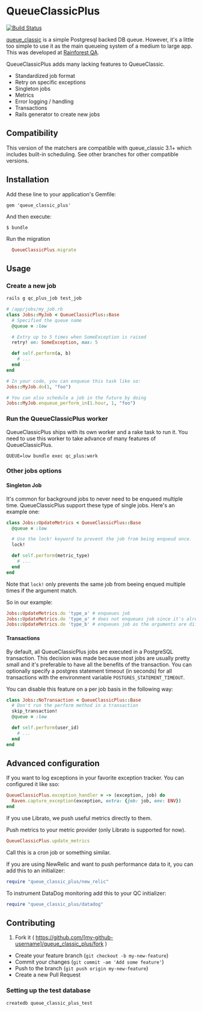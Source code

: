 # QueueClassicPlus

[![Build Status](https://travis-ci.org/rainforestapp/queue_classic_plus.svg?branch=master)](https://travis-ci.org/rainforestapp/queue_classic_plus)

[queue_classic](https://github.com/QueueClassic/queue_classic) is a simple Postgresql backed DB queue. However, it's a little too simple to use it as the main queueing system of a medium to large app. This was developed at [Rainforest QA](https://www.rainforestqa.com/).

QueueClassicPlus adds many lacking features to QueueClassic.

- Standardized job format
- Retry on specific exceptions
- Singleton jobs
- Metrics
- Error logging / handling
- Transactions
- Rails generator to create new jobs

## Compatibility

This version of the matchers are compatible with queue_classic 3.1+ which includes built-in scheduling. See other branches for other compatible versions.

## Installation

Add these line to your application's Gemfile:

    gem 'queue_classic_plus'

And then execute:

    $ bundle

Run the migration

```ruby
  QueueClassicPlus.migrate
```

## Usage

### Create a new job

```bash
rails g qc_plus_job test_job
```

```ruby
# /app/jobs/my_job.rb
class Jobs::MyJob < QueueClassicPlus::Base
  # Specified the queue name
  @queue = :low

  # Extry up to 5 times when SomeException is raised
  retry! on: SomeException, max: 5

  def self.perform(a, b)
    # ...
  end
end

# In your code, you can enqueue this task like so:
Jobs::MyJob.do(1, "foo")

# You can also schedule a job in the future by doing
Jobs::MyJob.enqueue_perform_in(1.hour, 1, "foo")
```

### Run the QueueClassicPlus worker

QueueClassicPlus ships with its own worker and a rake task to run it. You need to use this worker to take advance of many features of QueueClassicPlus.

```
QUEUE=low bundle exec qc_plus:work
```

### Other jobs options

#### Singleton Job

It's common for background jobs to never need to be enqueed multiple time. QueueClassicPlus support these type of single jobs. Here's an example one:

```ruby
class Jobs::UpdateMetrics < QueueClassicPlus::Base
  @queue = :low

  # Use the lock! keyword to prevent the job from being enqueud once.
  lock!

  def self.perform(metric_type)
    # ...
  end
end

```

Note that `lock!` only prevents the same job from beeing enqued multiple times if the argument match.

So in our example:

```ruby
Jobs::UpdateMetrics.do 'type_a' # enqueues job
Jobs::UpdateMetrics.do 'type_a' # does not enqueues job since it's already queued
Jobs::UpdateMetrics.do 'type_b' # enqueues job as the arguments are different.
```

#### Transactions

By default, all QueueClassicPlus jobs are executed in a PostgreSQL
transaction. This decision was made because most jobs are usually
pretty small and it's preferable to have all the benefits of the
transaction. You can optionally specify a postgres statement timeout
(in seconds) for all transactions with the environment variable
`POSTGRES_STATEMENT_TIMEOUT`.

You can disable this feature on a per job basis in the following way:

```ruby
class Jobs::NoTransaction < QueueClassicPlus::Base
  # Don't run the perform method in a transaction
  skip_transaction!
  @queue = :low

  def self.perform(user_id)
    # ...
  end
end
```

## Advanced configuration

If you want to log exceptions in your favorite exception tracker. You can configured it like sso:

```ruby
QueueClassicPlus.exception_handler = -> (exception, job) do
  Raven.capture_exception(exception, extra: {job: job, env: ENV})
end
```

If you use Librato, we push useful metrics directly to them.

Push metrics to your metric provider (only Librato is supported for now).

```ruby
QueueClassicPlus.update_metrics
```

Call this is a cron job or something similar.

If you are using NewRelic and want to push performance data to it, you can add this to an initializer:

```ruby
require "queue_classic_plus/new_relic"
```

To instrument DataDog monitoring add this to your QC initializer:

```ruby
require "queue_classic_plus/datadog"
```

## Contributing

1. Fork it ( https://github.com/[my-github-username]/queue_classic_plus/fork )
- Create your feature branch (`git checkout -b my-new-feature`)
- Commit your changes (`git commit -am 'Add some feature'`)
- Push to the branch (`git push origin my-new-feature`)
- Create a new Pull Request

### Setting up the test database

```
createdb queue_classic_plus_test
```
